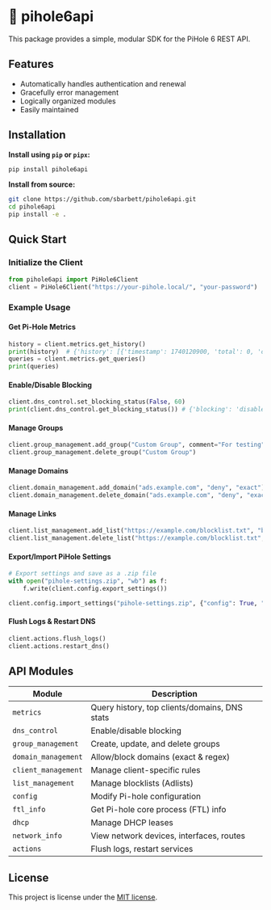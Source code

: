 # 🍓 pihole6api

This package provides a simple, modular SDK for the PiHole 6 REST API.

## Features

* Automatically handles authentication and renewal
* Gracefully error management
* Logically organized modules
* Easily maintained

## Installation

**Install using `pip` or `pipx`:**

```bash
pip install pihole6api
```

**Install from source:**

```bash
git clone https://github.com/sbarbett/pihole6api.git
cd pihole6api
pip install -e .
```

## Quick Start

### Initialize the Client

```python
from pihole6api import PiHole6Client
client = PiHole6Client("https://your-pihole.local/", "your-password")
```

### Example Usage

#### Get Pi-Hole Metrics

```python
history = client.metrics.get_history()
print(history)  # {'history': [{'timestamp': 1740120900, 'total': 0, 'cached': 0 ...}]}
queries = client.metrics.get_queries()
print(queries)
```

#### Enable/Disable Blocking

```python
client.dns_control.set_blocking_status(False, 60)
print(client.dns_control.get_blocking_status()) # {'blocking': 'disabled', 'timer': 60 ...}
```

#### Manage Groups

```python
client.group_management.add_group("Custom Group", comment="For testing")
client.group_management.delete_group("Custom Group")
```

#### Manage Domains

```python
client.domain_management.add_domain("ads.example.com", "deny", "exact")
client.domain_management.delete_domain("ads.example.com", "deny", "exact")
```

#### Manage Links

```python
client.list_management.add_list("https://example.com/blocklist.txt", "block")
client.list_management.delete_list("https://example.com/blocklist.txt", "block")
```

#### Export/Import PiHole Settings

```python
# Export settings and save as a .zip file
with open("pihole-settings.zip", "wb") as f:
    f.write(client.config.export_settings())

client.config.import_settings("pihole-settings.zip", {"config": True, "gravity": {"group": True}})
```

#### Flush Logs & Restart DNS

```python
client.actions.flush_logs()
client.actions.restart_dns()
```

## API Modules

| Module                | Description |
|----------------------|-------------|
| `metrics`           | Query history, top clients/domains, DNS stats |
| `dns_control`       | Enable/disable blocking |
| `group_management`  | Create, update, and delete groups |
| `domain_management` | Allow/block domains (exact & regex) |
| `client_management` | Manage client-specific rules |
| `list_management`   | Manage blocklists (Adlists) |
| `config`            | Modify Pi-hole configuration |
| `ftl_info`          | Get Pi-hole core process (FTL) info |
| `dhcp`              | Manage DHCP leases |
| `network_info`      | View network devices, interfaces, routes |
| `actions`           | Flush logs, restart services |

## License

This project is license under the [MIT license](LICENSE).
